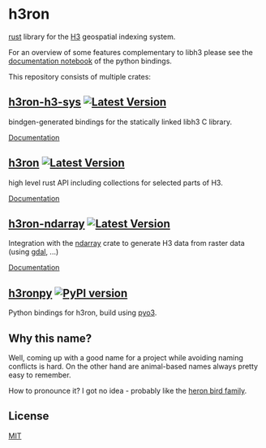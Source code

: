 # h3ron

[rust](https://rustlang.org) library for the [H3](https://h3geo.org) geospatial indexing system.

For an overview of some features complementary to libh3 please see the [documentation notebook](h3ronpy/documentation.ipynb) of the python bindings.

This repository consists of multiple crates:

## [h3ron-h3-sys](./h3ron-h3-sys) [![Latest Version](https://img.shields.io/crates/v/h3ron-h3-sys.svg)](https://crates.io/crates/h3ron-h3-sys)

bindgen-generated bindings for the statically linked libh3 C library.

[Documentation](https://docs.rs/h3ron-h3-sys)


## [h3ron](./h3ron) [![Latest Version](https://img.shields.io/crates/v/h3ron.svg)](https://crates.io/crates/h3ron)

high level rust API including collections for selected parts of H3.

[Documentation](https://docs.rs/h3ron)

## [h3ron-ndarray](h3ron-ndarray) [![Latest Version](https://img.shields.io/crates/v/h3ron-ndarray.svg)](https://crates.io/crates/h3ron-ndarray)

Integration with the [ndarray](https://github.com/rust-ndarray/ndarray) crate to generate H3 data from raster data (using [gdal](https://github.com/georust/gdal), ...)

[Documentation](https://docs.rs/h3ron-ndarray)

## [h3ronpy](./h3ronpy) [![PyPI version](https://img.shields.io/pypi/v/h3ronpy)](https://pypi.python.org/pypi/h3ronpy/)

Python bindings for h3ron, build using [pyo3](https://github.com/PyO3/PyO3).

## Why this name?

Well, coming up with a good name for a project while avoiding naming conflicts is hard. On the other hand are animal-based names always pretty easy to remember.

How to pronounce it? I got no idea - probably like the [heron bird family](https://en.wikipedia.org/wiki/Heron).

## License

[MIT](./LICENSE-MIT)
